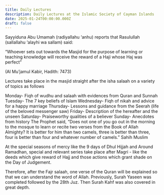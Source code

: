 ```yaml
---
title: Daily Lectures
description: Daily Lectures at the Islamic Society of Cayman Islands
date: 2025-01-24T00:00:00.000Z
draft: false
---
```

Sayyiduna Abu Umamah (radiyallahu ‘anhu) reports that Rasulullah (sallallahu ‘alayhi wa sallam) said:

“Whoever sets out towards the Masjid for the purpose of learning or teaching knowledge will receive the reward of a Haji whose Haj was perfect”

(Al Mu’jamul Kabir, Hadith: 7473)

Lectures take place in the masjid straight after the isha salaah on a variety of topics as follows

Monday- Fiqh of wudhu and salaah with evidences from Quran and Sunnah
Tuesday- The 7 key beliefs of Islam
Wednesday- Fiqh of nikah and advice for a happy marriage
Thursday- Lessons and guidance from the Seerah (life of the beloved messenger saw)
Friday- Description of the hereafter and the unseen
Saturday- Praiseworthy qualities of a believer
Sunday- Anecdotes from history
The Prophet said, “Does not one of you go out in the morning to the mosque to learn or recite two verses from the Book of Allah Almighty? It is better for him than two camels, three is better than three, four is better than four and whatever number of camels.” Sahih Muslim

At the special seasons of mercy like the 9 days of Dhul Hijjah and Around Ramadhan, special and relevant series take place after Magri - like the deeds which give reward of Hajj and those actions which grant shade on the Day of Judgement. 

Therefore, after the Fajr salaah, one verse of the Quran will be explained so that we can understand the word of Allah. Previously, Surah Yaseen was completed followed by the 28th Juz. Then Surah Kahf was also covered in great depth.
